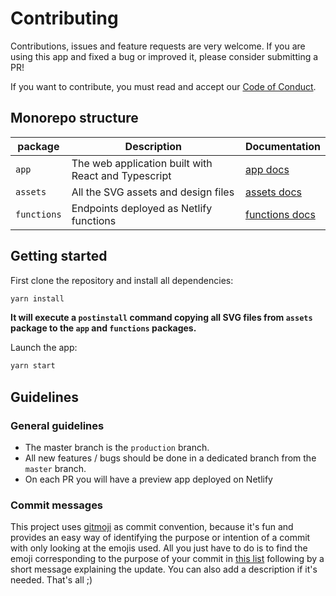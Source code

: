 # Contributing

Contributions, issues and feature requests are very welcome. If you are using this app and fixed a bug or improved it, please consider submitting a PR!

If you want to contribute, you must read and accept our [Code of Conduct](./CODE_OF_CONDUCT.md).

## Monorepo structure

| package     | Description                                         | Documentation                                    |
| ----------- | --------------------------------------------------- | ------------------------------------------------ |
| `app`       | The web application built with React and Typescript | [app docs](./packages/app/README.md)             |
| `assets`    | All the SVG assets and design files                 | [assets docs](./packages/assets/README.md)       |
| `functions` | Endpoints deployed as Netlify functions             | [functions docs](./packages/functions/README.md) |

## Getting started

First clone the repository and install all dependencies:

```sh
yarn install
```

**It will execute a `postinstall` command copying all SVG files from `assets` package to the `app` and `functions` packages.**

Launch the app:

```sh
yarn start
```

## Guidelines

### General guidelines

- The master branch is the `production` branch.
- All new features / bugs should be done in a dedicated branch from the `master` branch.
- On each PR you will have a preview app deployed on Netlify

### Commit messages

This project uses [gitmoji](https://gitmoji.carloscuesta.me/) as commit convention, because it's fun and provides an easy way of identifying the purpose or intention of a commit with only looking at the emojis used. All you just have to do is to find the emoji corresponding to the purpose of your commit in [this list](https://gitmoji.carloscuesta.me/) following by a short message explaining the update. You can also add a description if it's needed. That's all ;)
